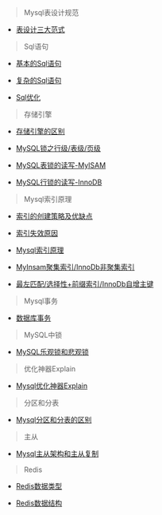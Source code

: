 >Mysql表设计规范

- [表设计三大范式](https://www.jianshu.com/p/62867b4ff514)

>Sql语句

- [基本的Sql语句](https://www.jianshu.com/p/1681b9089528)

- [复杂的Sql语句](https://www.jianshu.com/p/b390235306b4)

- [Sql优化](http://database.51cto.com/art/200904/118526.htm)

>存储引擎

- [存储引擎的区别](https://blog.csdn.net/zhangyuan19880606/article/details/51217952)

- [MySQL锁之行级/表级/页级](http://www.hollischuang.com/archives/914)

- [MySQL表锁的读写-MyISAM](http://www.hollischuang.com/archives/1728)

- [MySQL行锁的读写-InnoDB](http://www.hollischuang.com/archives/914)

>Mysql索引原理

- [索引的创建策略及优缺点](https://diducoder.com/mass-data-topic-7-index-and-optimize.html)

- [索引失效原因](https://blog.csdn.net/monkey_d_feilong/article/details/52291556)

- [Mysql索引原理](http://blog.codinglabs.org/articles/theory-of-mysql-index.html)

- [MyInsam聚集索引/InnoDb非聚集索引](http://blog.codinglabs.org/articles/theory-of-mysql-index.html)

- [最左匹配/选择性+前缀索引/InnoDb自增主键](http://blog.codinglabs.org/articles/theory-of-mysql-index.html)

>Mysql事务

- [数据库事务](https://www.jianshu.com/p/4e06721299a2)

>MySQL中锁

- [MySQL乐观锁和悲观锁](http://www.hollischuang.com/archives/934)

>优化神器Explain

- [Mysql优化神器Explain](https://segmentfault.com/a/1190000008131735)

>分区和分表

- [Mysql分区和分表的区别](http://blog.csdn.net/heirenheiren/article/details/7896546)

>主从

- [Mysql主从架构和主从复制](https://www.jianshu.com/p/e30e48a7f294)

>Redis

- [Redis数据类型](http://blog.csdn.net/hechurui/article/details/49508735)

- [Redis数据结构](https://www.jianshu.com/p/c7f0dcf3416a)
